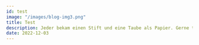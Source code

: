 ```yaml
---
id: test
image: "/images/blog-img3.png"
title: Test
description: Jeder bekam einen Stift und eine Taube als Papier. Gerne teilen wir, was ...
date: 2022-12-03
---
```


